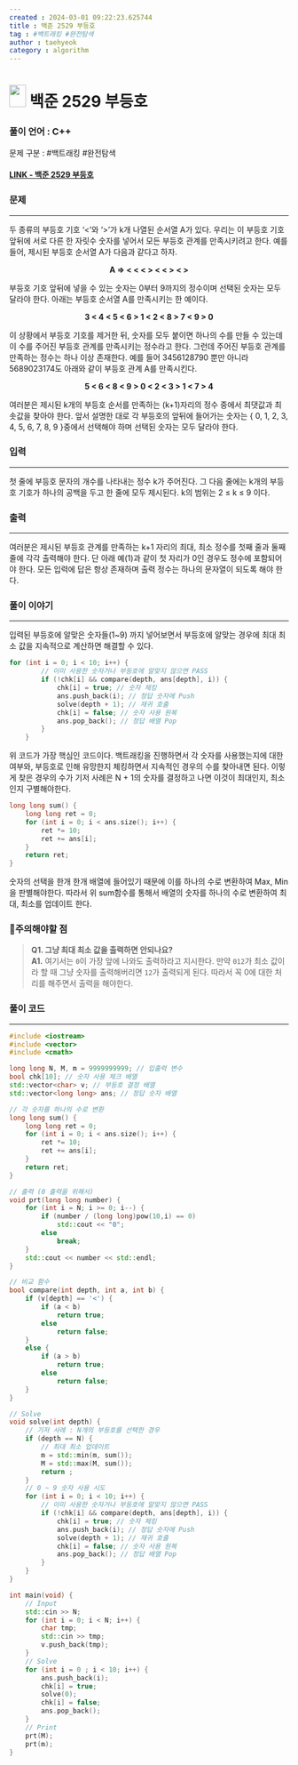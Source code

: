 ```yaml
---
created : 2024-03-01 09:22:23.625744
title : 백준 2529 부등호
tag : #백트래킹 #완전탐색
author : taehyeok
category : algorithm
---
```

# <img src="https://d2gd6pc034wcta.cloudfront.net/tier/10.svg" width="30" height="40"> 백준 2529 부등호


### 풀이 언어 : C++

문제 구분 : #백트래킹 #완전탐색
#### [LINK - 백준 2529 부등호](https://www.acmicpc.net/problem/2529)

### 문제
<hr>

두 종류의 부등호 기호 ‘<’와 ‘>’가 k개 나열된 순서열 A가 있다. 우리는 이 부등호 기호 앞뒤에 서로 다른 한 자릿수 숫자를 넣어서 모든 부등호 관계를 만족시키려고 한다. 예를 들어, 제시된 부등호 순서열 A가 다음과 같다고 하자. 

<center>

**A ⇒ < < < > < < > < >** </center>  
  
부등호 기호 앞뒤에 넣을 수 있는 숫자는 0부터 9까지의 정수이며 선택된 숫자는 모두 달라야 한다. 아래는 부등호 순서열 A를 만족시키는 한 예이다. 

<center>

**3 < 4 < 5 < 6 > 1 < 2 < 8 > 7 < 9 > 0** </center>  

이 상황에서 부등호 기호를 제거한 뒤, 숫자를 모두 붙이면 하나의 수를 만들 수 있는데 이 수를 주어진 부등호 관계를 만족시키는 정수라고 한다. 그런데 주어진 부등호 관계를 만족하는 정수는 하나 이상 존재한다. 예를 들어 3456128790 뿐만 아니라 5689023174도 아래와 같이 부등호 관계 A를 만족시킨다. 

<center>

**5 < 6 < 8 < 9 > 0 < 2 < 3 > 1 < 7 > 4** </center>  

여러분은 제시된 k개의 부등호 순서를 만족하는 (k+1)자리의 정수 중에서 최댓값과 최솟값을 찾아야 한다. 앞서 설명한 대로 각 부등호의 앞뒤에 들어가는 숫자는 { 0, 1, 2, 3, 4, 5, 6, 7, 8, 9 }중에서 선택해야 하며 선택된 숫자는 모두 달라야 한다. 

### 입력
<hr>

첫 줄에 부등호 문자의 개수를 나타내는 정수 k가 주어진다. 그 다음 줄에는 k개의 부등호 기호가 하나의 공백을 두고 한 줄에 모두 제시된다. k의 범위는 2 ≤ k ≤ 9 이다.

### 출력
<hr>

여러분은 제시된 부등호 관계를 만족하는 k+1 자리의 최대, 최소 정수를 첫째 줄과 둘째 줄에 각각 출력해야 한다. 단 아래 예(1)과 같이 첫 자리가 0인 경우도 정수에 포함되어야 한다. 모든 입력에 답은 항상 존재하며 출력 정수는 하나의 문자열이 되도록 해야 한다.
### 풀이 이야기
<hr>

입력된 부등호에 알맞은 숫자들(1~9) 까지 넣어보면서 부등호에 알맞는 경우에 최대 최소 값을 지속적으로 계산하면 해결할 수 있다.
``` c++
for (int i = 0; i < 10; i++) {
        // 이미 사용한 숫자거나 부등호에 알맞지 않으면 PASS
        if (!chk[i] && compare(depth, ans[depth], i)) {
            chk[i] = true; // 숫자 체킹
            ans.push_back(i); // 정답 숫자에 Push
            solve(depth + 1); // 재귀 호출
            chk[i] = false; // 숫자 사용 원복
            ans.pop_back(); // 정답 배열 Pop
        }
    }
```
위 코드가 가장 핵심인 코드이다. 백트래킹을 진행하면서 각 숫자를 사용했는지에 대한 여부와, 부등호로 인해 유망한지 체킹하면서 지속적인 경우의 수를 찾아내면 된다. 이렇게 찾은 경우의 수가 기저 사례은 N + 1의 숫자를 결정하고 나면 이것이 최대인지, 최소인지 구별해야한다.

```c++
long long sum() {
    long long ret = 0;
    for (int i = 0; i < ans.size(); i++) {
        ret *= 10;
        ret += ans[i];
    }
    return ret;
}
```

숫자의 선택을 한개 한개 배열에 들어있기 때문에 이를 하나의 수로 변환하여 Max, Min을 판별해야한다. 따라서 위 sum함수를 통해서 배열의 숫자를 하나의 수로 변환하여 최대, 최소를 업데이트 한다.

### 🚨주의해야할 점
>**Q1. 그냥 최대 최소 값을 출력하면 안되나요?**  
>**A1.** 여기서는 `0`이 가장 앞에 나와도 출력하라고 지시한다. 만약 `012`가 최소 값이라 할 때 그냥 숫자를 출력해버리면 `12`가 출력되게 된다. 따라서 꼭 0에 대한 처리를 해주면서 출력을 해야한다.


### 풀이 코드
<hr>

``` c++
#include <iostream>
#include <vector>
#include <cmath>

long long N, M, m = 9999999999; // 입출력 변수
bool chk[10]; // 숫자 사용 체크 배열
std::vector<char> v; // 부등호 결정 배열
std::vector<long long> ans; // 정답 숫자 배열

// 각 숫자를 하나의 수로 변환
long long sum() {
    long long ret = 0;
    for (int i = 0; i < ans.size(); i++) {
        ret *= 10;
        ret += ans[i];
    }
    return ret;
}

// 출력 (0 출력을 위해서)
void prt(long long number) {
    for (int i = N; i >= 0; i--) {
        if (number / (long long)pow(10,i) == 0)
            std::cout << "0";
        else
            break;
    }
    std::cout << number << std::endl;
}

// 비교 함수
bool compare(int depth, int a, int b) {
    if (v[depth] == '<') {
        if (a < b)
            return true;
        else
            return false;
    }
    else {
        if (a > b)
            return true;
        else
            return false;
    }
}

// Solve
void solve(int depth) {
    // 기저 사례 : N개의 부등호를 선택한 경우
    if (depth == N) {
        // 최대 최소 업데이트
        m = std::min(m, sum());
        M = std::max(M, sum());
        return ;
    }
    // 0 ~ 9 숫자 사용 시도
    for (int i = 0; i < 10; i++) {
        // 이미 사용한 숫자거나 부등호에 알맞지 않으면 PASS
        if (!chk[i] && compare(depth, ans[depth], i)) {
            chk[i] = true; // 숫자 체킹
            ans.push_back(i); // 정답 숫자에 Push
            solve(depth + 1); // 재귀 호출
            chk[i] = false; // 숫자 사용 원복
            ans.pop_back(); // 정답 배열 Pop
        }
    }
}

int main(void) {
    // Input
    std::cin >> N;
    for (int i = 0; i < N; i++) {
        char tmp;
        std::cin >> tmp;
        v.push_back(tmp);
    }
    // Solve
    for (int i = 0 ; i < 10; i++) {
        ans.push_back(i);
        chk[i] = true;
        solve(0);
        chk[i] = false;
        ans.pop_back();
    }
    // Print
    prt(M);
    prt(m);
}
```
